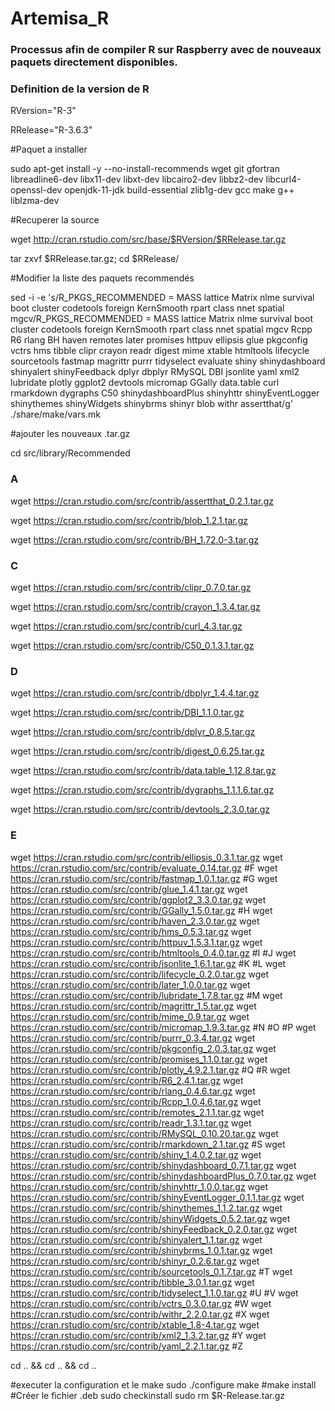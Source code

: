 # Artemisa_R &nbsp;
### Processus afin de compiler R sur Raspberry avec de nouveaux paquets directement disponibles.&nbsp;

### Definition de la version de R &nbsp;
RVersion="R-3"

RRelease="R-3.6.3"

#Paquet a installer

sudo apt-get install -y --no-install-recommends wget git gfortran libreadline6-dev libx11-dev libxt-dev libcairo2-dev libbz2-dev libcurl4-openssl-dev openjdk-11-jdk build-essential zlib1g-dev gcc make g++ liblzma-dev &nbsp;

#Recuperer la source

wget http://cran.rstudio.com/src/base/$RVersion/$RRelease.tar.gz

tar zxvf $RRelease.tar.gz; cd $RRelease/

#Modifier la liste des paquets recommendés

sed -i -e 's/R_PKGS_RECOMMENDED =  MASS lattice Matrix nlme survival boot cluster codetools foreign KernSmooth rpart class nnet spatial mgcv/R_PKGS_RECOMMENDED =  MASS lattice Matrix nlme survival boot cluster codetools foreign KernSmooth rpart class nnet spatial mgcv Rcpp R6 rlang BH haven remotes later promises httpuv ellipsis glue pkgconfig vctrs hms tibble clipr crayon readr digest mime xtable htmltools lifecycle sourcetools fastmap magrittr purrr tidyselect evaluate shiny shinydashboard shinyalert shinyFeedback dplyr dbplyr RMySQL DBI jsonlite yaml xml2 lubridate plotly ggplot2 devtools micromap GGally data.table curl rmarkdown dygraphs C50 shinydashboardPlus shinyhttr shinyEventLogger shinythemes shinyWidgets shinybrms shinyr blob withr assertthat/g'  ./share/make/vars.mk &nbsp;

#ajouter les nouveaux .tar.gz

cd src/library/Recommended

### A
wget https://cran.rstudio.com/src/contrib/assertthat_0.2.1.tar.gz

wget https://cran.rstudio.com/src/contrib/blob_1.2.1.tar.gz

wget https://cran.rstudio.com/src/contrib/BH_1.72.0-3.tar.gz

### C
wget https://cran.rstudio.com/src/contrib/clipr_0.7.0.tar.gz

wget https://cran.rstudio.com/src/contrib/crayon_1.3.4.tar.gz

wget https://cran.rstudio.com/src/contrib/curl_4.3.tar.gz

wget https://cran.rstudio.com/src/contrib/C50_0.1.3.1.tar.gz

### D
wget https://cran.rstudio.com/src/contrib/dbplyr_1.4.4.tar.gz

wget https://cran.rstudio.com/src/contrib/DBI_1.1.0.tar.gz

wget https://cran.rstudio.com/src/contrib/dplyr_0.8.5.tar.gz

wget https://cran.rstudio.com/src/contrib/digest_0.6.25.tar.gz

wget https://cran.rstudio.com/src/contrib/data.table_1.12.8.tar.gz

wget https://cran.rstudio.com/src/contrib/dygraphs_1.1.1.6.tar.gz

wget https://cran.rstudio.com/src/contrib/devtools_2.3.0.tar.gz
### E
wget https://cran.rstudio.com/src/contrib/ellipsis_0.3.1.tar.gz
wget https://cran.rstudio.com/src/contrib/evaluate_0.14.tar.gz
#F
wget https://cran.rstudio.com/src/contrib/fastmap_1.0.1.tar.gz
#G
wget https://cran.rstudio.com/src/contrib/glue_1.4.1.tar.gz
wget https://cran.rstudio.com/src/contrib/ggplot2_3.3.0.tar.gz
wget https://cran.rstudio.com/src/contrib/GGally_1.5.0.tar.gz
#H
wget https://cran.rstudio.com/src/contrib/haven_2.3.0.tar.gz
wget https://cran.rstudio.com/src/contrib/hms_0.5.3.tar.gz
wget https://cran.rstudio.com/src/contrib/httpuv_1.5.3.1.tar.gz
wget https://cran.rstudio.com/src/contrib/htmltools_0.4.0.tar.gz
#I
#J
wget https://cran.rstudio.com/src/contrib/jsonlite_1.6.1.tar.gz
#K
#L
wget https://cran.rstudio.com/src/contrib/lifecycle_0.2.0.tar.gz
wget https://cran.rstudio.com/src/contrib/later_1.0.0.tar.gz
wget https://cran.rstudio.com/src/contrib/lubridate_1.7.8.tar.gz
#M
wget https://cran.rstudio.com/src/contrib/magrittr_1.5.tar.gz
wget https://cran.rstudio.com/src/contrib/mime_0.9.tar.gz
wget https://cran.rstudio.com/src/contrib/micromap_1.9.3.tar.gz
#N
#O
#P
wget https://cran.rstudio.com/src/contrib/purrr_0.3.4.tar.gz
wget https://cran.rstudio.com/src/contrib/pkgconfig_2.0.3.tar.gz
wget https://cran.rstudio.com/src/contrib/promises_1.1.0.tar.gz
wget https://cran.rstudio.com/src/contrib/plotly_4.9.2.1.tar.gz
#Q
#R
wget https://cran.rstudio.com/src/contrib/R6_2.4.1.tar.gz
wget https://cran.rstudio.com/src/contrib/rlang_0.4.6.tar.gz
wget https://cran.rstudio.com/src/contrib/Rcpp_1.0.4.6.tar.gz
wget https://cran.rstudio.com/src/contrib/remotes_2.1.1.tar.gz
wget https://cran.rstudio.com/src/contrib/readr_1.3.1.tar.gz
wget https://cran.rstudio.com/src/contrib/RMySQL_0.10.20.tar.gz
wget https://cran.rstudio.com/src/contrib/rmarkdown_2.1.tar.gz
#S
wget https://cran.rstudio.com/src/contrib/shiny_1.4.0.2.tar.gz
wget https://cran.rstudio.com/src/contrib/shinydashboard_0.7.1.tar.gz
wget https://cran.rstudio.com/src/contrib/shinydashboardPlus_0.7.0.tar.gz
wget https://cran.rstudio.com/src/contrib/shinyhttr_1.0.0.tar.gz
wget https://cran.rstudio.com/src/contrib/shinyEventLogger_0.1.1.tar.gz
wget https://cran.rstudio.com/src/contrib/shinythemes_1.1.2.tar.gz
wget https://cran.rstudio.com/src/contrib/shinyWidgets_0.5.2.tar.gz
wget https://cran.rstudio.com/src/contrib/shinyFeedback_0.2.0.tar.gz
wget https://cran.rstudio.com/src/contrib/shinyalert_1.1.tar.gz
wget https://cran.rstudio.com/src/contrib/shinybrms_1.0.1.tar.gz
wget https://cran.rstudio.com/src/contrib/shinyr_0.2.6.tar.gz
wget https://cran.rstudio.com/src/contrib/sourcetools_0.1.7.tar.gz
#T
wget https://cran.rstudio.com/src/contrib/tibble_3.0.1.tar.gz
wget https://cran.rstudio.com/src/contrib/tidyselect_1.1.0.tar.gz
#U
#V
wget https://cran.rstudio.com/src/contrib/vctrs_0.3.0.tar.gz
#W
wget https://cran.rstudio.com/src/contrib/withr_2.2.0.tar.gz
#X
wget https://cran.rstudio.com/src/contrib/xtable_1.8-4.tar.gz
wget https://cran.rstudio.com/src/contrib/xml2_1.3.2.tar.gz
#Y
wget https://cran.rstudio.com/src/contrib/yaml_2.2.1.tar.gz
#Z

cd .. && cd .. && cd ..

#executer la configuration et le make
sudo ./configure
make
#make install
#Créer le fichier .deb
sudo checkinstall
sudo rm $R-Release.tar.gz

